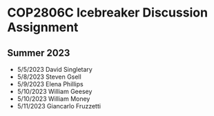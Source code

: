 # COP2806C Icebreaker Discussion Assignment

## Summer 2023

- 5/5/2023 David Singletary  
- 5/8/2023 Steven Gsell  
- 5/9/2023 Elena Phillips
- 5/10/2023 William Geesey  
- 5/10/2023 William Money  
- 5/11/2023 Giancarlo Fruzzetti
